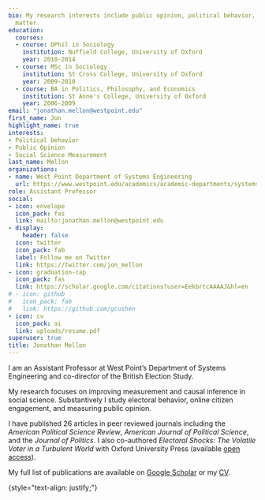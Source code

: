 ```yaml
---
bio: My research interests include public opinion, political behavior, and improving measurement in social science
  matter.
education:
  courses:
  - course: DPhil in Sociology
    institution: Nuffield College, University of Oxford
    year: 2010-2014
  - course: MSc in Sociology
    institution: St Cross College, University of Oxford
    year: 2009-2010
  - course: BA in Politics, Philosophy, and Economics
    institution: St Anne's College, University of Oxford
    year: 2006-2009
email: "jonathan.mellon@westpoint.edu"
first_name: Jon
highlight_name: true
interests:
- Political behavior
- Public Opinion
- Social Science Measurement
last_name: Mellon
organizations:
- name: West Point Department of Systems Engineering
  url: https://www.westpoint.edu/academics/academic-departments/systems-engineering
role: Assistant Professor
social:
- icon: envelope
  icon_pack: fas
  link: mailto:jonathan.mellon@westpoint.edu
- display:
    header: false
  icon: twitter
  icon_pack: fab
  label: Follow me on Twitter
  link: https://twitter.com/jon_mellon
- icon: graduation-cap
  icon_pack: fas
  link: https://scholar.google.com/citations?user=EekbrtcAAAAJ&hl=en
# - icon: github
#   icon_pack: fab
#   link: https://github.com/gcushen
- icon: cv
  icon_pack: ai
  link: uploads/resume.pdf
superuser: true
title: Jonathan Mellon
---
```


I am an Assistant Professor at West Point’s Department of Systems Engineering and co-director of the British Election Study.

My research focuses on improving measurement and causal inference in social science. Substantively I study electoral behavior, online citizen engagement, and measuring public opinion. 

I have published 26 articles in peer reviewed journals including the *American Political Science Review*, *American Journal of Political Science*, and the *Journal of Politics*. I also co-authored *Electoral Shocks: The Volatile Voter in a Turbulent World* with Oxford University Press (available [open access](https://library.oapen.org/bitstream/handle/20.500.12657/47106/9780198800583.pdf?sequence=1)). 

My full list of publications are available on [Google Scholar](https://scholar.google.com/citations?user=EekbrtcAAAAJ&hl=en) or my [CV](uploads/resume.pdf). 



{style="text-align: justify;"}
